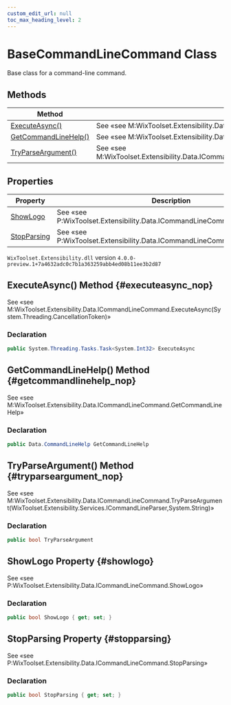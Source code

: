 ```yaml
---
custom_edit_url: null
toc_max_heading_level: 2
---
```

# BaseCommandLineCommand Class
Base class for a command-line command.
## Methods
| Method | Description |
| ------ | ----------- |
| [ExecuteAsync()](#executeasync_nop) | See «see M:WixToolset.Extensibility.Data.ICommandLineCommand.ExecuteAsync(System.Threading.CancellationToken)»  |
| [GetCommandLineHelp()](#getcommandlinehelp_nop) | See «see M:WixToolset.Extensibility.Data.ICommandLineCommand.GetCommandLineHelp»  |
| [TryParseArgument()](#tryparseargument_nop) | See «see M:WixToolset.Extensibility.Data.ICommandLineCommand.TryParseArgument(WixToolset.Extensibility.Services.ICommandLineParser,System.String)»  |
## Properties
| Property | Description |
| ------ | ----------- |
| [ShowLogo](#showlogo) | See «see P:WixToolset.Extensibility.Data.ICommandLineCommand.ShowLogo»  |
| [StopParsing](#stopparsing) | See «see P:WixToolset.Extensibility.Data.ICommandLineCommand.StopParsing»  |
`WixToolset.Extensibility.dll` version `4.0.0-preview.1+7a4632adc0c7b1a363259abb4ed08b11ee3b2d87`
## ExecuteAsync() Method {#executeasync_nop}
See «see M:WixToolset.Extensibility.Data.ICommandLineCommand.ExecuteAsync(System.Threading.CancellationToken)» 
### Declaration
```cs
public System.Threading.Tasks.Task<System.Int32> ExecuteAsync
```
## GetCommandLineHelp() Method {#getcommandlinehelp_nop}
See «see M:WixToolset.Extensibility.Data.ICommandLineCommand.GetCommandLineHelp» 
### Declaration
```cs
public Data.CommandLineHelp GetCommandLineHelp
```
## TryParseArgument() Method {#tryparseargument_nop}
See «see M:WixToolset.Extensibility.Data.ICommandLineCommand.TryParseArgument(WixToolset.Extensibility.Services.ICommandLineParser,System.String)» 
### Declaration
```cs
public bool TryParseArgument
```
## ShowLogo Property {#showlogo}
See «see P:WixToolset.Extensibility.Data.ICommandLineCommand.ShowLogo» 
### Declaration
```cs
public bool ShowLogo { get; set; } 
```
## StopParsing Property {#stopparsing}
See «see P:WixToolset.Extensibility.Data.ICommandLineCommand.StopParsing» 
### Declaration
```cs
public bool StopParsing { get; set; } 
```
